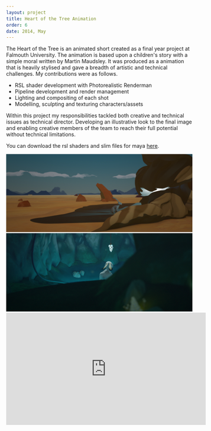 ```yaml
---
layout: project
title: Heart of the Tree Animation
order: 6
date: 2014, May
---
```


The Heart of the Tree is an animated short created as a final year project at Falmouth University. The animation is based upon a children's story with a simple moral written by Martin Maudsley. It was produced as a animation that is heavily stylised and gave a breadth of artistic and technical challenges. My contributions were as follows.

- RSL shader development with Photorealistic Renderman
- Pipeline development and render management
- Lighting and compositing of each shot
- Modelling, sculpting and texturing characters/assets

Within this project my responsibilities tackled both creative and technical issues as technical director. Developing an illustrative look to the final image and enabling creative members of the team to reach their full potential without technical limitations.

You can download the rsl shaders and slim files for maya [here](/assets/data/hott_shaders.zip).

<p id="media">
<img src="/assets/img/exterior.jpg" alt="@title" width="540px">
<img src="/assets/img/interior.jpg" alt="@title" width="540px">
<iframe src="https://player.vimeo.com/video/97888639?color=ffffff&title=0&byline=0&portrait=0" width="540" height="304" frameborder="0" webkitallowfullscreen mozallowfullscreen allowfullscreen></iframe>
</p>